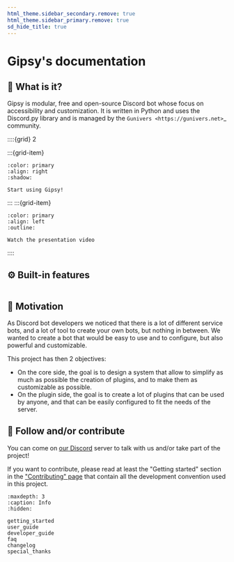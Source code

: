 ```yaml
---
html_theme.sidebar_secondary.remove: true
html_theme.sidebar_primary.remove: true
sd_hide_title: true
---
```


# Gipsy's documentation

## 🔎 What is it?

Gipsy is modular, free and open-source Discord bot whose focus on accessibility and customization. It is written in Python and uses the Discord.py library and is managed by the `Gunivers <https://gunivers.net>`_ community.

::::{grid} 2

:::{grid-item}

```{button-link} getting_started.html
:color: primary
:align: right
:shadow:

Start using Gipsy!
```

:::
:::{grid-item}

```{button-link} https://youtu.be/HaYenuxtibU
:color: primary
:align: left
:outline:

Watch the presentation video
```

::::

## ⚙️ Built-in features

```{include} plugins_grid.md
```

## 🏃 Motivation

As Discord bot developers we noticed that there is a lot of different service bots, and a lot of tool to create your own bots, but nothing in between. We wanted to create a bot that would be easy to use and to configure, but also powerful and customizable.

This project has then 2 objectives:
- On the core side, the goal is to design a system that allow to simplify as much as possible the creation of plugins, and to make them as customizable as possible.
- On the plugin side, the goal is to create a lot of plugins that can be used by anyone, and that can be easily configured to fit the needs of the server.

## 🤝 Follow and/or contribute

You can come on [our Discord](https://discord.gg/E8qq6tN) server to talk with us and/or take part of the project!

If you want to contribute, please read at least the "Getting started" section in the ["Contributing" page](https://glib-core.readthedocs.io/en/latest/contributing.html) that contain all the development convention used in this project.


```{toctree}
:maxdepth: 3
:caption: Info
:hidden:

getting_started
user_guide
developer_guide
faq
changelog
special_thanks
```

<!-- End plugins documentation -->

